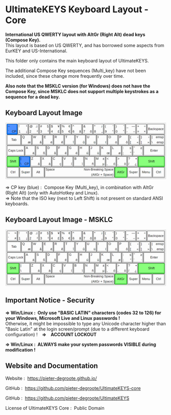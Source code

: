 # UltimateKEYS Keyboard Layout - Core

**International US QWERTY layout with AltGr (Right Alt) dead keys (Compose Key).**  
This layout is based on US QWERTY, and has borrowed some aspects from EurKEY and US-International.

This folder only contains the main keyboard layout of UltimateKEYS.

The additional Compose Key sequences (Multi_key) have not been included, since these change more frequently over time.

**Also note that the MSKLC version (for Windows) does not have the Compose Key, since MSKLC does not support multiple keystrokes as a sequence for a dead key.**

## Keyboard Layout Image

![UltimateKEYS - Keyboard Layout Image](UltimateKEYS%20-%20Keyboard%20Layout%20Image.png)

=&gt; CP key (blue) : &nbsp;Compose Key (Multi_key), in combination with AltGr (Right Alt) (only with AutoHotkey and Linux).  
=&gt; Note that the ISO key (next to Left Shift) is not present on standard ANSI keyboards.

## Keyboard Layout Image - MSKLC

![UltimateKEYS - Keyboard Layout Image](UltimateKEYS%20(MSKLC)%20-%20Keyboard%20Layout%20Image.png)

## Important Notice - Security

**=&gt; Win/Linux&nbsp;: &nbsp;Only use "BASIC LATIN" characters (codes 32 to 126) for your Windows, Microsoft Live and Linux passwords&nbsp;!**  
Otherwise, it might be impossible to type any Unicode character higher than "Basic Latin" at the login screen/prompt (due to a different keyboard configuration)&nbsp;!&emsp;**=&gt;&emsp;ACCOUNT LOCKOUT**

**=&gt; Win/Linux&nbsp;: &nbsp;ALWAYS make your system passwords VISIBLE during modification&nbsp;!**

## Website and Documentation

Website&nbsp;: &nbsp;https://pieter-degroote.github.io/

GitHub&nbsp;: &nbsp;https://github.com/pieter-degroote/UltimateKEYS-core

GitHub&nbsp;: &nbsp;https://github.com/pieter-degroote/UltimateKEYS

License of UltimateKEYS Core&nbsp;: &nbsp;Public Domain
